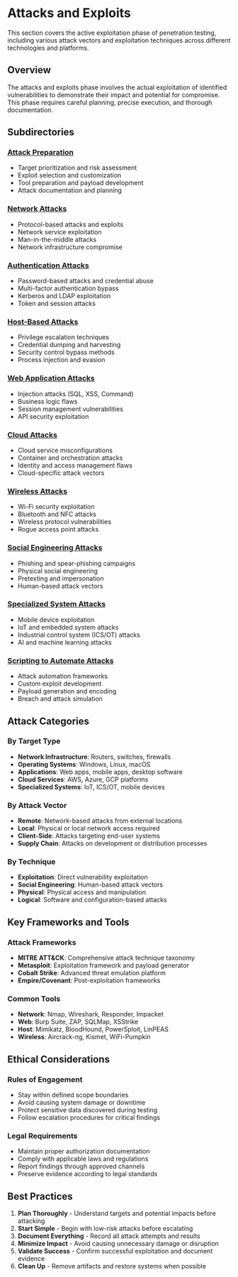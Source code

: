 # Attacks and Exploits

This section covers the active exploitation phase of penetration testing, including various attack vectors and exploitation techniques across different technologies and platforms.

## Overview

The attacks and exploits phase involves the actual exploitation of identified vulnerabilities to demonstrate their impact and potential for compromise. This phase requires careful planning, precise execution, and thorough documentation.

## Subdirectories

### [Attack Preparation](./Attack_Preparation/)
- Target prioritization and risk assessment
- Exploit selection and customization
- Tool preparation and payload development
- Attack documentation and planning

### [Network Attacks](./Network_Attacks/)
- Protocol-based attacks and exploits
- Network service exploitation
- Man-in-the-middle attacks
- Network infrastructure compromise

### [Authentication Attacks](./Authentication_Attacks/)
- Password-based attacks and credential abuse
- Multi-factor authentication bypass
- Kerberos and LDAP exploitation
- Token and session attacks

### [Host-Based Attacks](./Host_Based_Attacks/)
- Privilege escalation techniques
- Credential dumping and harvesting
- Security control bypass methods
- Process injection and evasion

### [Web Application Attacks](./Web_Application_Attacks/)
- Injection attacks (SQL, XSS, Command)
- Business logic flaws
- Session management vulnerabilities
- API security exploitation

### [Cloud Attacks](./Cloud_Attacks/)
- Cloud service misconfigurations
- Container and orchestration attacks
- Identity and access management flaws
- Cloud-specific attack vectors

### [Wireless Attacks](./Wireless_Attacks/)
- Wi-Fi security exploitation
- Bluetooth and NFC attacks
- Wireless protocol vulnerabilities
- Rogue access point attacks

### [Social Engineering Attacks](./Social_Engineering_Attacks/)
- Phishing and spear-phishing campaigns
- Physical social engineering
- Pretexting and impersonation
- Human-based attack vectors

### [Specialized System Attacks](./Specialized_System_Attacks/)
- Mobile device exploitation
- IoT and embedded system attacks
- Industrial control system (ICS/OT) attacks
- AI and machine learning attacks

### [Scripting to Automate Attacks](./Scripting_to_Automate_Attacks/)
- Attack automation frameworks
- Custom exploit development
- Payload generation and encoding
- Breach and attack simulation

## Attack Categories

### By Target Type
- **Network Infrastructure**: Routers, switches, firewalls
- **Operating Systems**: Windows, Linux, macOS
- **Applications**: Web apps, mobile apps, desktop software
- **Cloud Services**: AWS, Azure, GCP platforms
- **Specialized Systems**: IoT, ICS/OT, mobile devices

### By Attack Vector
- **Remote**: Network-based attacks from external locations
- **Local**: Physical or local network access required
- **Client-Side**: Attacks targeting end-user systems
- **Supply Chain**: Attacks on development or distribution processes

### By Technique
- **Exploitation**: Direct vulnerability exploitation
- **Social Engineering**: Human-based attack vectors
- **Physical**: Physical access and manipulation
- **Logical**: Software and configuration-based attacks

## Key Frameworks and Tools

### Attack Frameworks
- **MITRE ATT&CK**: Comprehensive attack technique taxonomy
- **Metasploit**: Exploitation framework and payload generator
- **Cobalt Strike**: Advanced threat emulation platform
- **Empire/Covenant**: Post-exploitation frameworks

### Common Tools
- **Network**: Nmap, Wireshark, Responder, Impacket
- **Web**: Burp Suite, ZAP, SQLMap, XSStrike
- **Host**: Mimikatz, BloodHound, PowerSploit, LinPEAS
- **Wireless**: Aircrack-ng, Kismet, WiFi-Pumpkin

## Ethical Considerations

### Rules of Engagement
- Stay within defined scope boundaries
- Avoid causing system damage or downtime
- Protect sensitive data discovered during testing
- Follow escalation procedures for critical findings

### Legal Requirements
- Maintain proper authorization documentation
- Comply with applicable laws and regulations
- Report findings through approved channels
- Preserve evidence according to legal standards

## Best Practices

1. **Plan Thoroughly** - Understand targets and potential impacts before attacking
2. **Start Simple** - Begin with low-risk attacks before escalating
3. **Document Everything** - Record all attack attempts and results
4. **Minimize Impact** - Avoid causing unnecessary damage or disruption
5. **Validate Success** - Confirm successful exploitation and document evidence
6. **Clean Up** - Remove artifacts and restore systems when possible
